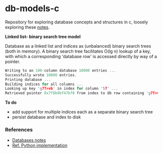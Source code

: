 # db-models-c

Repository for exploring database concepts and structures in c, loosely exploring these [notes](https://www.redwrasse.io/notes/dbconcepts).


**Linked list- binary search tree model**

Database as a linked list and indices as (unbalanced) binary search trees (both in memory).
A binary search tree facilitates O(lg n) lookup of a key, with which a corresponding 'database row' is accessed directly by way of a pointer.

```c
Writing to an 100-column database 10000 entries ...
Successfully wrote 10000 entries.
Printing database ...
Building indices for all columns ...
Looking up key 'g7T=vb' in index for column '57' ...
Retrieved pointer 0x7f8b9bf47bf0 from index to db row containing 'g7T=vb'.

```

**To do**

- add support for multiple indices each as a separate binary search tree
- persist database and index to disk

### References

* [Databases notes](https://www.redwrasse.io/notes/dbconcepts)
* [Ref. Python implementation](https://github.com/redwrasse/dbpy)
